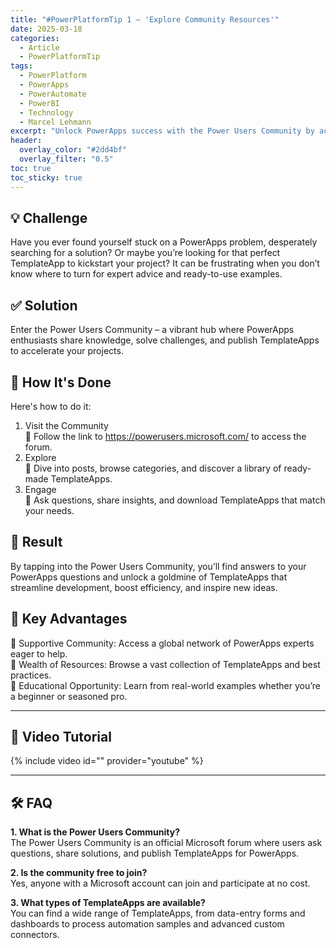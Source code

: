 ```yaml
---
title: "#PowerPlatformTip 1 – 'Explore Community Resources'"
date: 2025-03-18
categories:
  - Article
  - PowerPlatformTip
tags:
  - PowerPlatform
  - PowerApps
  - PowerAutomate
  - PowerBI
  - Technology
  - Marcel Lehmann
excerpt: "Unlock PowerApps success with the Power Users Community by accessing expert advice, TemplateApps, and a supportive hub to solve problems and boost productivity."
header:
  overlay_color: "#2dd4bf"
  overlay_filter: "0.5"
toc: true
toc_sticky: true
---
```


## 💡 Challenge
Have you ever found yourself stuck on a PowerApps problem, desperately searching for a solution? Or maybe you’re looking for that perfect TemplateApp to kickstart your project? It can be frustrating when you don’t know where to turn for expert advice and ready-to-use examples.

## ✅ Solution
Enter the Power Users Community – a vibrant hub where PowerApps enthusiasts share knowledge, solve challenges, and publish TemplateApps to accelerate your projects.

## 🔧 How It's Done
Here's how to do it:
1. Visit the Community  
   🔸 Follow the link to https://powerusers.microsoft.com/ to access the forum.  
2. Explore  
   🔸 Dive into posts, browse categories, and discover a library of ready-made TemplateApps.  
3. Engage  
   🔸 Ask questions, share insights, and download TemplateApps that match your needs.  

## 🎉 Result
By tapping into the Power Users Community, you’ll find answers to your PowerApps questions and unlock a goldmine of TemplateApps that streamline development, boost efficiency, and inspire new ideas.

## 🌟 Key Advantages
🔸 Supportive Community: Access a global network of PowerApps experts eager to help.  
🔸 Wealth of Resources: Browse a vast collection of TemplateApps and best practices.  
🔸 Educational Opportunity: Learn from real-world examples whether you’re a beginner or seasoned pro.

---

## 🎥 Video Tutorial
{% include video id="" provider="youtube" %}

---

## 🛠️ FAQ
**1. What is the Power Users Community?**  
The Power Users Community is an official Microsoft forum where users ask questions, share solutions, and publish TemplateApps for PowerApps.

**2. Is the community free to join?**  
Yes, anyone with a Microsoft account can join and participate at no cost.

**3. What types of TemplateApps are available?**  
You can find a wide range of TemplateApps, from data-entry forms and dashboards to process automation samples and advanced custom connectors.